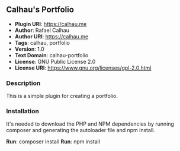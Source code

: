 ## Calhau's Portfolio

- **Plugin URI**:        https://calhau.me
- **Author**:            Rafael Calhau
- **Author URI**:        https://calhau.me
- **Tags**:              calhau, portfolio
- **Version**:           1.0
- **Text Domain**:       calhau-portfolio
- **License**:           GNU Public License 2.0
- **License URI**:       https://www.gnu.org/licenses/gpl-2.0.html

### Description

This is a simple plugin for creating a portfolio.

### Installation

It's needed to download the PHP and NPM dependencies by running composer and generating the autoloader file and npm install.

**Run**: composer install
**Run**: npm install